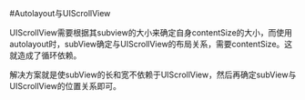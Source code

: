 #Autolayout与UIScrollView

UIScrollView需要根据其subview的大小来确定自身contentSize的大小，而使用autolayout时，subView确定与UIScrollView的布局关系，需要contentSize。这就造成了循环依赖。

解决方案就是使subView的长和宽不依赖于UIScrollView，然后再确定subView与UIScrollView的位置关系即可。



